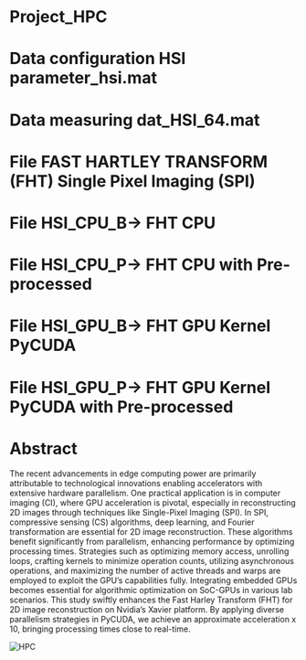 # Project_HPC

# Data configuration HSI parameter_hsi.mat
# Data measuring dat_HSI_64.mat

# File FAST HARTLEY TRANSFORM (FHT) Single Pixel Imaging (SPI)
# File HSI_CPU_B-> FHT CPU  
# File HSI_CPU_P-> FHT CPU with Pre-processed

# File HSI_GPU_B-> FHT GPU Kernel PyCUDA  
# File HSI_GPU_P-> FHT GPU Kernel PyCUDA with Pre-processed    


# Abstract

The recent advancements in edge computing power are primarily attributable to technological innovations enabling accelerators with extensive hardware parallelism. One practical application is in computer imaging (CI), where GPU acceleration is pivotal, especially in reconstructing 2D images through techniques like Single-Pixel Imaging (SPI). In SPI, compressive sensing (CS) algorithms, deep learning, and Fourier transformation are essential for 2D image reconstruction. These algorithms benefit significantly from parallelism, enhancing performance by optimizing processing times. Strategies such as optimizing memory access, unrolling loops, crafting kernels to minimize operation counts, utilizing asynchronous operations, and maximizing the number of active threads and warps are employed to exploit the GPU’s capabilities fully. Integrating embedded GPUs becomes essential for algorithmic optimization on SoC-GPUs in various lab scenarios. This study swiftly enhances the Fast Harley Transform (FHT) for 2D image reconstruction on Nvidia’s Xavier platform. By applying diverse parallelism strategies in PyCUDA, we achieve an approximate acceleration x 10, bringing processing times close to real-time.

![HPC](https://github.com/1Px-Vision/Project_HPC/assets/150855410/13bd4b32-6cbf-4291-bde1-ae11de2b72e6)

